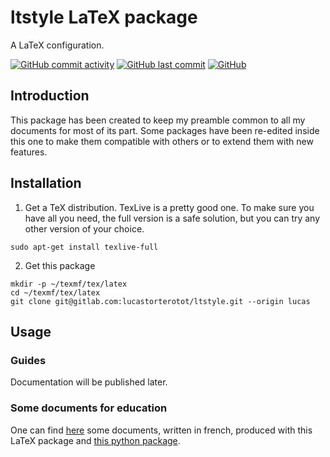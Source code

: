 # ltstyle LaTeX package
A LaTeX configuration.

[![GitHub commit activity](https://img.shields.io/github/commit-activity/y/lucastorterotot/ltstyle.svg)](https://gitlab.com/lucastorterotot/ltstyle/commits)
[![GitHub last commit](https://img.shields.io/github/last-commit/lucastorterotot/ltstyle.svg)](https://gitlab.com/lucastorterotot/ltstyle/commits)
[![GitHub](https://img.shields.io/github/license/lucastorterotot/ltstyle.svg)](https://gitlab.com/lucastorterotot/ltstyle/blob/master/LICENSE)

## Introduction

This package has been created to keep my preamble common to all my documents for most of its part. Some packages have been re-edited inside this one to make them compatible with others or to extend them with new features.

## Installation
1. Get a TeX distribution. TexLive is a pretty good one. To make sure you have all you need, the full version is a safe solution, but you can try any other version of your choice.
``` 
sudo apt-get install texlive-full 
```
2. Get this package
```
mkdir -p ~/texmf/tex/latex
cd ~/texmf/tex/latex
git clone git@gitlab.com:lucastorterotot/ltstyle.git --origin lucas
```

## Usage
### Guides
Documentation will be published later.

### Some documents for education
One can find [here](https://www.dropbox.com/sh/kn9fxcoymh2nzmq/AAD4f_ximo6Pj4Mse9UPJIgSa?dl=0) some documents, written in french, produced with this LaTeX package and [this python package](https://gitlab.com/lucastorterotot/ltLaTeXpyplot).

